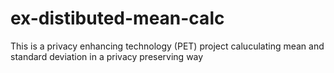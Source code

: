 # ex-distibuted-mean-calc

This is a privacy enhancing technology (PET) project caluculating mean and standard deviation in a privacy preserving way
